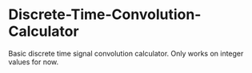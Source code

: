 # Discrete-Time-Convolution-Calculator
Basic discrete time signal convolution calculator. Only works on integer values for now.
